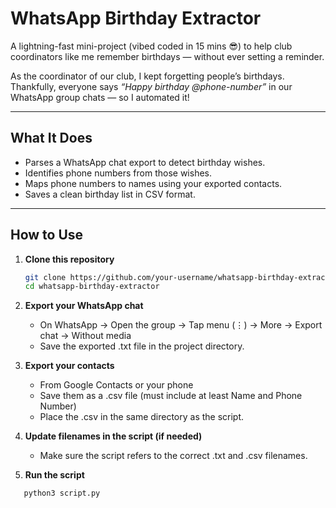 # WhatsApp Birthday Extractor

A lightning-fast mini-project (vibed coded in 15 mins 😎) to help club coordinators like me remember birthdays — without ever setting a reminder.

As the coordinator of our club, I kept forgetting people’s birthdays. Thankfully, everyone says *“Happy birthday @phone-number”* in our WhatsApp group chats — so I automated it!

---

## What It Does

- Parses a WhatsApp chat export to detect birthday wishes.
- Identifies phone numbers from those wishes.
- Maps phone numbers to names using your exported contacts.
- Saves a clean birthday list in CSV format.

---

## How to Use

1. **Clone this repository**
   ```bash
   git clone https://github.com/your-username/whatsapp-birthday-extractor.git
   cd whatsapp-birthday-extractor
   
2. **Export your WhatsApp chat**
   - On WhatsApp → Open the group → Tap menu (⋮) → More → Export chat → Without media
   - Save the exported .txt file in the project directory.
     
3. **Export your contacts**
   - From Google Contacts or your phone
   - Save them as a .csv file (must include at least Name and Phone Number)
   - Place the .csv in the same directory as the script.

4. **Update filenames in the script (if needed)**
   - Make sure the script refers to the correct .txt and .csv filenames.

5. **Run the script**
```bash
   python3 script.py

   


